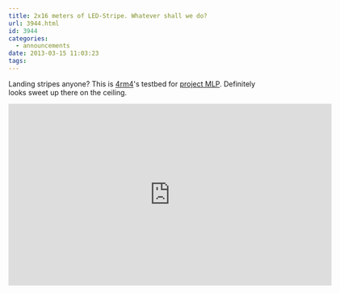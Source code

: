 ```yaml
---
title: 2x16 meters of LED-Stripe. Whatever shall we do?
url: 3944.html
id: 3944
categories:
  - announcements
date: 2013-03-15 11:03:23
tags:
---
```


Landing stripes anyone?
This is [4rm4](https://twitter.com/4rm4)'s testbed for [project MLP](https://blog.shackspace.de/wiki/doku.php?id=project:mlp). Definitely looks sweet up there on the ceiling.

<iframe src="https://www.youtube.com/embed/NkrJKbn72_U?feature=player_detailpage" height="360" width="640" allowfullscreen="" frameborder="0"></iframe>
